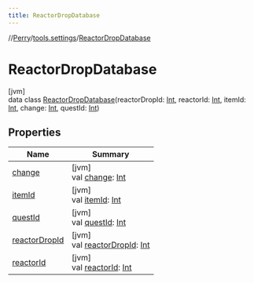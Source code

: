 ```yaml
---
title: ReactorDropDatabase
---
```

//[Perry](../../../index.html)/[tools.settings](../index.html)/[ReactorDropDatabase](index.html)



# ReactorDropDatabase



[jvm]\
data class [ReactorDropDatabase](index.html)(reactorDropId: [Int](https://kotlinlang.org/api/latest/jvm/stdlib/kotlin/-int/index.html), reactorId: [Int](https://kotlinlang.org/api/latest/jvm/stdlib/kotlin/-int/index.html), itemId: [Int](https://kotlinlang.org/api/latest/jvm/stdlib/kotlin/-int/index.html), change: [Int](https://kotlinlang.org/api/latest/jvm/stdlib/kotlin/-int/index.html), questId: [Int](https://kotlinlang.org/api/latest/jvm/stdlib/kotlin/-int/index.html))



## Properties


| Name | Summary |
|---|---|
| [change](change.html) | [jvm]<br>val [change](change.html): [Int](https://kotlinlang.org/api/latest/jvm/stdlib/kotlin/-int/index.html) |
| [itemId](item-id.html) | [jvm]<br>val [itemId](item-id.html): [Int](https://kotlinlang.org/api/latest/jvm/stdlib/kotlin/-int/index.html) |
| [questId](quest-id.html) | [jvm]<br>val [questId](quest-id.html): [Int](https://kotlinlang.org/api/latest/jvm/stdlib/kotlin/-int/index.html) |
| [reactorDropId](reactor-drop-id.html) | [jvm]<br>val [reactorDropId](reactor-drop-id.html): [Int](https://kotlinlang.org/api/latest/jvm/stdlib/kotlin/-int/index.html) |
| [reactorId](reactor-id.html) | [jvm]<br>val [reactorId](reactor-id.html): [Int](https://kotlinlang.org/api/latest/jvm/stdlib/kotlin/-int/index.html) |

